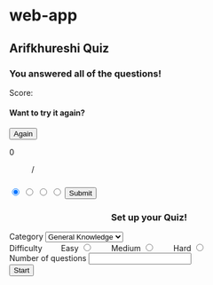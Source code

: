 # web-app
<!DOCTYPE html>
<html lang="en">
<head>
  <meta charset="UTF-8">
  <meta name="viewport" content="width=device-width, initial-scale=1.0">
  <title>Arifkhureshi Quiz</title>
  <link rel="stylesheet" href="styles.css">
  <link href="https://fonts.googleapis.com/css2?family=Questrial&display=swap" rel="stylesheet">
</head>
<body>
  <main>
    <div class="header">
      <h2>Arifkhureshi Quiz</h2>
    </div>
    <div class="main">
      <div class="final">
        <h3>You answered all of the questions!</h3>
        <p>Score: </p><p class="score"></p>
        <h4>Want to try it again?</h4>
        <button id="again" class="submit">Again</button>
      </div>
      <div class="quiz">
        <div class="count">
          <p class="current">0</p><p style="margin-left:40px"> / </p><p class="total"></p>
        </div>
        <h3 id="question"></h3>
        <label id="a1" class="container">
          <input type="radio" checked="checked" name="radio">
          <span class="checkmark"></span>
        </label>
        <label id="a2" class="container">
          <input type="radio" name="radio">
          <span class="checkmark"></span>
        </label>
        <label id="a3" class="container">
          <input type="radio" name="radio">
          <span class="checkmark"></span>
        </label>
        <label id="a4" class="container">
          <input type="radio" name="radio">
          <span class="checkmark"></span>
        </label>
        <button id="next" class="submit">Submit</button>
      </div>
      <div class="settings">
        <h3 style="text-align: center;">Set up your Quiz!</h3>
        <label for="category">Category</label>
        <select name="category" id="category">
          <option value="9">General Knowledge</option>
          <option value="27">Animals</option>
          <option value="15">Video Games</option>
          <option value="23">History</option>
          <option value="21">Sports</option>
        </select>
        <div class="mt30">
          <label for="difficulty">Difficulty</label>
          <label class="container" style="display: inline; margin-left: 30px;">Easy
            <input type="radio" name="radio" id="easy">
            <span class="checkmark" style="margin-top: 2px;"></span>
          </label>
          <label class="container" style="display: inline; margin-left: 30px;">Medium
            <input type="radio" name="radio" id="medium">
            <span class="checkmark" style="margin-top: 2px;"></span>
          </label>
          <label  class="container" style="display: inline; margin-left: 30px;">Hard
            <input type="radio" name="radio" id="hard">
            <span class="checkmark" style="margin-top: 2px;"></span>
          </label>
        </div>
        <div class="mt30">
          <label for="questions">Number of questions</label>
          <input name="questions" id="questions" type="text" pattern="[0-9]*" />
        </div>  
        <button id="start" class="submit">Start</button>
      </div>  
    </div>
  </main>
  <script type="module" src="index.js"></script>
</body>
</html>
